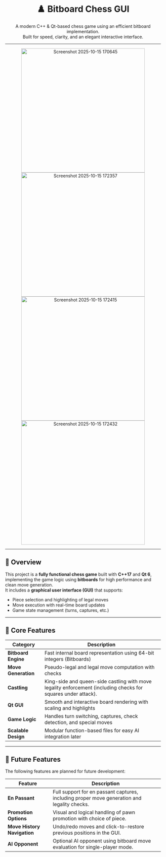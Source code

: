 <h1 align="center">♟️ Bitboard Chess GUI</h1>
<p align="center">
  A modern C++ & Qt-based chess game using an efficient bitboard implementation.<br>
  Built for speed, clarity, and an elegant interactive interface.
</p>

---

<p align="center">
  <img width="400" height="auto" alt="Screenshot 2025-10-15 170645" src="https://github.com/user-attachments/assets/b1f61f6c-42ea-4296-88a9-e9edf4a96848" />
  <img width="400" height="auto" alt="Screenshot 2025-10-15 172357" src="https://github.com/user-attachments/assets/039bd5b3-daa2-4f3a-809f-761ca41ee1a7" />
  <img width="400" height="auto" alt="Screenshot 2025-10-15 172415" src="https://github.com/user-attachments/assets/c50cc920-df91-45c9-95fa-6eb56d71b335" />
  <img width="400" height="auto" alt="Screenshot 2025-10-15 172432" src="https://github.com/user-attachments/assets/4743f97f-3801-4897-9762-5f2371c2cfe0" />
</p>


---

## 🧩 Overview

This project is a **fully functional chess game** built with **C++17** and **Qt 6**, implementing the game logic using **bitboards** for high performance and clean move generation.  
It includes a **graphical user interface (GUI)** that supports:

- Piece selection and highlighting of legal moves  
- Move execution with real-time board updates  
- Game state management (turns, captures, etc.)  

---

## 🧠 Core Features

| Category | Description |
|-----------|--------------|
| **Bitboard Engine** | Fast internal board representation using 64-bit integers (Bitboards) |
| **Move Generation** | Pseudo-legal and legal move computation with checks |
| **Castling** | King-side and queen-side castling with move legality enforcement (including checks for squares under attack). |
| **Qt GUI** | Smooth and interactive board rendering with scaling and highlights |
| **Game Logic** | Handles turn switching, captures, check detection, and special moves |
| **Scalable Design** | Modular function-based files for easy AI integration later |

---

## 🔮 Future Features

The following features are planned for future development:

| Feature | Description |
|---------|-------------|
| **En Passant** | Full support for en passant captures, including proper move generation and legality checks. |
| **Promotion Options** | Visual and logical handling of pawn promotion with choice of piece. |
| **Move History Navigation** | Undo/redo moves and click-to-restore previous positions in the GUI. |
| **AI Opponent** | Optional AI opponent using bitboard move evaluation for single-player mode. |
